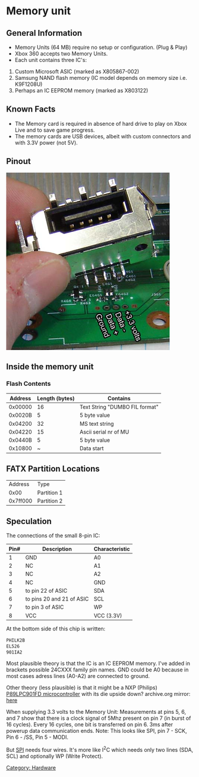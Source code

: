 # Memory unit

## General Information

- Memory Units (64 MB) require no setup or configuration. (Plug &
  Play)
- Xbox 360 accepts two Memory Units.
- Each unit contains three IC's:

1.  Custom Microsoft ASIC (marked as X805867-002)
2.  Samsung NAND flash memory (IC model depends on memory size i.e.
    K9F1208U)
3.  Perhaps an IC EEPROM memory (marked as X803122)

## Known Facts

- The Memory card is required in absence of hard drive to play on Xbox
  Live and to save game progress.
- The memory cards are USB devices, albeit with custom connectors and
  with 3.3V power (not 5V).

## Pinout

![Memory unit pinout](images/memory_unit_pinout.jpg)

## Inside the memory unit

### Flash Contents

| Address | Length (bytes) | Contains                       |
| ------- | -------------- | ------------------------------ |
| 0x00000 | 16             | Text String "DUMBO FIL format" |
| 0x0020B | 5              | 5 byte value                   |
| 0x04200 | 32             | MS text string                 |
| 0x04220 | 15             | Ascii serial nr of MU          |
| 0x0440B | 5              | 5 byte value                   |
| 0x10800 | ~              | Data start                     |

## FATX Partition Locations

|          |             |
| -------- | ----------- |
| Address  | Type        |
| 0x00     | Partition 1 |
| 0x7ff000 | Partition 2 |

## Speculation

The connections of the small 8-pin IC:

| Pin# | Description               | Characteristic |
| ---- | --------------------------| -------------- | 
| 1    | GND                       | A0             |
| 2    | NC                        | A1             |
| 3    | NC                        | A2             |
| 4    | NC                        | GND            |
| 5    | to pin 22 of ASIC         | SDA            |
| 6    | to pins 20 and 21 of ASIC | SCL            |
| 7    | to pin 3 of ASIC          | WP             |
| 8    | VCC                       | VCC (3.3V)     |

At the bottom side of this chip is written:

```
PHILK2B
EL526
901IA2
```

Most plausible theory is that the IC is an IC EEPROM memory.
I've added in brackets possible 24CXXX family pin names. GND could be A0
because in most cases adress lines (A0-A2) are connected to ground.

Other theory (less plausible) is that it might be a NXP (Philips)
[P89LPC901FD microcontroller](http://www.nxp.com/pip/P89LPC901_902_903-05.html) with
its die upside down?
archive.org mirror: [here](https://web.archive.org/web/20070629141142/https://www.nxp.com/pip/P89LPC901_902_903-05.html)

When supplying 3.3 volts to the Memory Unit:
Measurements at pins 5, 6, and 7 show that there is a clock signal of
5Mhz present on pin 7 (in burst of 16 cycles).
Every 16 cycles, one bit is transferred on pin 6.
3ms after powerup data communication ends.
Note: This looks like SPI, pin 7 - SCK, Pin 6 - /SS, Pin 5 - MODI.

But [SPI](http://en.wikipedia.org/wiki/Serial_Peripheral_Interface_Bus)
needs four wires. It's more like I<sup>2</sup>C which needs only two
lines (SDA, SCL) and optionally WP (Write Protect).

[Category: Hardware](../index.md)
